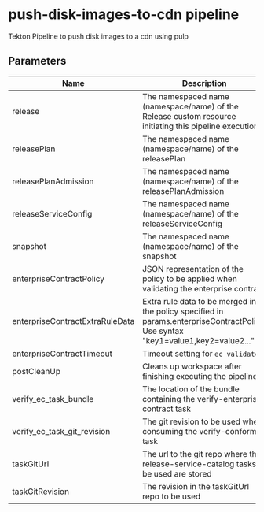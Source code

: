 # push-disk-images-to-cdn pipeline

Tekton Pipeline to push disk images to a cdn using pulp

## Parameters

| Name                            | Description                                                                                                                         | Optional | Default value                                              |
|---------------------------------|-------------------------------------------------------------------------------------------------------------------------------------|----------|------------------------------------------------------------|
| release                         | The namespaced name (namespace/name) of the Release custom resource initiating this pipeline execution                              | No       | -                                                          |
| releasePlan                     | The namespaced name (namespace/name) of the releasePlan                                                                             | No       | -                                                          |
| releasePlanAdmission            | The namespaced name (namespace/name) of the releasePlanAdmission                                                                    | No       | -                                                          |
| releaseServiceConfig            | The namespaced name (namespace/name) of the releaseServiceConfig                                                                    | No       | -                                                          |
| snapshot                        | The namespaced name (namespace/name) of the snapshot                                                                                | No       | -                                                          |
| enterpriseContractPolicy        | JSON representation of the policy to be applied when validating the enterprise contract                                             | No       | -                                                          |
| enterpriseContractExtraRuleData | Extra rule data to be merged into the policy specified in params.enterpriseContractPolicy. Use syntax "key1=value1,key2=value2..."  | Yes      | pipeline_intention=release                                 |
| enterpriseContractTimeout       | Timeout setting for `ec validate`                                                                                                   | Yes      | 10m0s                                                      |
| postCleanUp                     | Cleans up workspace after finishing executing the pipeline                                                                          | Yes      | true                                                       |
| verify_ec_task_bundle           | The location of the bundle containing the verify-enterprise-contract task                                                           | No       | -                                                          |
| verify_ec_task_git_revision     | The git revision to be used when consuming the verify-conforma task                                                                 | No       | -                                                          |
| taskGitUrl                      | The url to the git repo where the release-service-catalog tasks to be used are stored                                               | Yes      | https://github.com/konflux-ci/release-service-catalog.git  |   
| taskGitRevision                 | The revision in the taskGitUrl repo to be used                                                                                      | No       | -                                                          |
